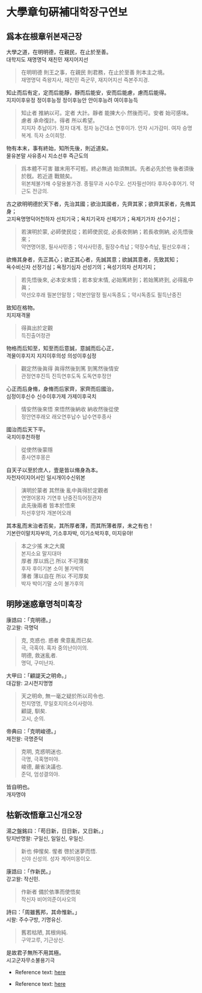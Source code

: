 # 大學章句硏補대학장구연보

## 爲本在根章위본재근장

大學之道，在明明德，在親民，在止於至善。  
대학지도 재명명덕 재친민 재지어지선  
> 在明明德 則王之事，在親民 則君務，在止於至善 則本主之境。  
> 재명명덕 즉왕지사, 재친민 즉군무, 재지어지선 즉본주지경.  

知止而后有定，定而后能靜，靜而后能安，安而后能慮，慮而后能得。  
지지이후유정 정이후능정 정이후능안 안이후능려 여이후능득  
> 知止者 推納以可。定者 大計。靜者 能揀大小 然後而可。安者 始可感味。慮者 承命復計。得者 所以希望。  
> 지지자 추납이가. 정자 대계. 정자 능간대소 연후이가. 안자 시가감미. 여자 승명복계. 득자 소이희망.  

物有本末，事有終始，知所先後，則近道矣。  
물유본말 사유종시 지소선후 즉근도의  
> 爲本體不可害 雖末用不可輕。終必無過 始須無誤。先者必先於他 後者須後於旣。若近道 戰兢矣。  
> 위본체불가해 수말용불가경. 종필무과 시수무오. 선자필선어타 후자수후어기. 약근도 전긍의.  

古之欲明明德於天下者，先治其國；欲治其國者，先齊其家；欲齊其家者，先脩其身；  
고지욕명명덕어천하자 선치기국；욕치기국자 선제기가；욕제기가자 선수기신；  
> 若演明於蒙, 必師使民從；若師使民從, 必長收側納；若長收側納, 必先悟後來；  
> 약연명어몽, 필사사민종；약사사민종, 필장수측납；약장수측납, 필선오후래；  

欲脩其身者，先正其心；欲正其心者，先誠其意；欲誠其意者，先致其知；  
욕수비신자 선정기심；욕정기심자 선성기의；욕성기의자 선치기지；  
> 若先悟後來, 必本安末情；若本安末情, 必始篤終到；若始篤終到, 必得亂中眞；  
> 약선오후래 필본안말정；약본안말정 필시독종도；약시독종도 필득난중진  

致知在格物。  
치지재격물  
> 得眞出於定觀  
> 득진출어정관  

物格而后知至，知至而后意誠，意誠而后心正，  
격물이후지지 지지이후의성 의성이후심정  
> 觀定然後眞得 眞得然後到篤 到篤然後情安  
> 관정연후진득 진득연후도독 도독연후정안  

心正而后身脩，身脩而后家齊，家齊而后國治，  
심정이후신수 신수이후가제 가제이후국치  
> 情安然後來悟 來悟然後納收 納收然後從使  
> 정안연후래오 래오연후납수 납수연후종사  

國治而后天下平。  
국치이후천하평  
> 從使然後蒙隱  
> 종사연후몽은  

自天子以至於庶人，壹是皆以脩身為本。  
자천자이지어서인 일시개이수신위본  
> 演明於蒙者 其然後 亂中眞得於定觀者  
> 연명어몽자 기연후 난중진득어정관자  
> 此先後兩者 皆本於悟來  
> 차선후양자 개본어오래  

其本亂而末治者否矣，其所厚者薄，而其所薄者厚，未之有也！  
기본란이말치자부의, 기소후자박, 이기소박자후, 미지유야!  
> 本之少搖 末之大魔  
> 본지소요 말지대마  
> 厚者 厚以爲己 所以 不可薄矣  
> 후자 후이기본 소이 불가박의  
> 薄者 薄以自在 所以 不可厚矣  
> 박자 박이기말 소이 불가후의  

## 明陟迷惑章명척미혹장

康誥曰：「克明德。」  
강고왈: 극명덕  
> 克, 克惑也. 惑者 衆意亂而已矣.  
> 극, 극혹야. 혹자 중의난이이의.  
> 明德, 救迷亂者.  
> 명덕, 구미난자.  

大甲曰：「顧諟天之明命。」  
대갑왈: 고시천지명명  
> 天之明命, 無一毫之疑於所以司令也.  
> 천지명명, 무일호지의소이사령야.  
> 顧諟, 馴矣.  
> 고시, 순의.  

帝典曰：「克明峻德。」  
제전왈: 극명준덕  
> 克明, 克惑明迷也.  
> 극명, 극혹명미야.  
> 峻德, 嚴省決議也.  
> 준덕, 엄성결의야.  

皆自明也。  
개자명야  

## 枯新改悟章고신개오장

湯之盤銘曰：「苟日新，日日新，又日新。」  
탕지반명왈: 구일신, 일일신, 우일신.  
> 新也 伸惺矣. 惺者 啓於迷夢而悟.  
> 신야 신성의. 성자 계어미몽이오.  

康誥曰：「作新民。」  
강고왈: 작신민.  
> 作新者 備於依準而使悟矣  
> 작신자 비어의준이사오의  

詩曰：「周雖舊邦，其命惟新。」  
시왈: 주수구방, 기명유신.  
> 舊若枯陋, 其根尙純.  
> 구약고루, 기근상신.  

是故君子無所不用其極。  
시고군자무소불용기극  

* Reference text: [here](https://ctext.org/si-shu-zhang-ju-ji-zhu/da-xue-zhang-ju1/zh)

* Reference text: [here](https://ctext.org/si-shu-zhang-ju-ji-zhu/da-xue-zhang-ju1/zh)
